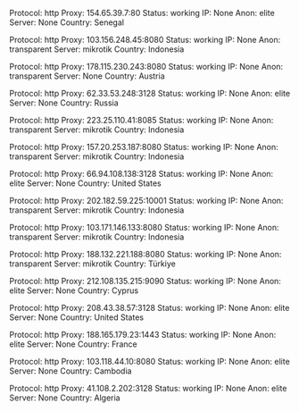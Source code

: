 Protocol: http
Proxy: 154.65.39.7:80
Status: working
IP: None
Anon: elite
Server: None
Country: Senegal

Protocol: http
Proxy: 103.156.248.45:8080
Status: working
IP: None
Anon: transparent
Server: mikrotik
Country: Indonesia

Protocol: http
Proxy: 178.115.230.243:8080
Status: working
IP: None
Anon: transparent
Server: None
Country: Austria

Protocol: http
Proxy: 62.33.53.248:3128
Status: working
IP: None
Anon: elite
Server: None
Country: Russia

Protocol: http
Proxy: 223.25.110.41:8085
Status: working
IP: None
Anon: transparent
Server: mikrotik
Country: Indonesia

Protocol: http
Proxy: 157.20.253.187:8080
Status: working
IP: None
Anon: transparent
Server: mikrotik
Country: Indonesia

Protocol: http
Proxy: 66.94.108.138:3128
Status: working
IP: None
Anon: elite
Server: None
Country: United States

Protocol: http
Proxy: 202.182.59.225:10001
Status: working
IP: None
Anon: transparent
Server: mikrotik
Country: Indonesia

Protocol: http
Proxy: 103.171.146.133:8080
Status: working
IP: None
Anon: transparent
Server: mikrotik
Country: Indonesia

Protocol: http
Proxy: 188.132.221.188:8080
Status: working
IP: None
Anon: transparent
Server: mikrotik
Country: Türkiye

Protocol: http
Proxy: 212.108.135.215:9090
Status: working
IP: None
Anon: elite
Server: None
Country: Cyprus

Protocol: http
Proxy: 208.43.38.57:3128
Status: working
IP: None
Anon: elite
Server: None
Country: United States

Protocol: http
Proxy: 188.165.179.23:1443
Status: working
IP: None
Anon: elite
Server: None
Country: France

Protocol: http
Proxy: 103.118.44.10:8080
Status: working
IP: None
Anon: elite
Server: None
Country: Cambodia

Protocol: http
Proxy: 41.108.2.202:3128
Status: working
IP: None
Anon: elite
Server: None
Country: Algeria

